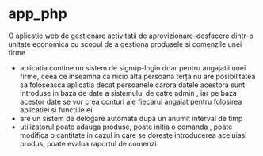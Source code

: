 # app_php
O aplicatie web de gestionare activitatii de aprovizionare-desfacere dintr-o unitate economica cu scopul de a gestiona produsele si comenzile unei firme

- aplicatia contine un sistem de signup-login doar pentru angajatii unei firme, ceea ce inseamna ca nicio alta persoana terță nu are posibilitatea sa foloseasca aplicatia decat persoanele carora datele acestora sunt introduse in baza de date a sistemului de catre admin , iar pe baza acestor date se vor crea conturi ale fiecarui angajat pentru folosirea aplicatiei si functiile ei.
- are un sistem de delogare automata dupa un anumit interval de timp
- utilizatorul poate adauga produse, poate initia o comanda , poate modifica o cantitate in cazul in care se doreste introducerea aceluiasi produs, poate evalua raportul de comenzi
